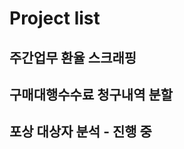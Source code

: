 <h1> Project list </h1>
<h2> 주간업무 환율 스크래핑</h2>
<h2> 구매대행수수료 청구내역 분할 </h2>
<h2> 포상 대상자 분석 - 진행 중 </h2>


